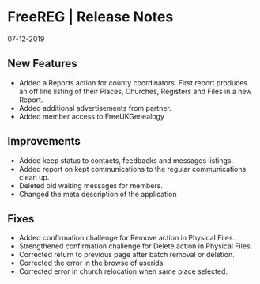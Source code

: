 __FreeREG | Release Notes__
  =======================
  07-12-2019

  __New Features__
  ----------------

  * Added a Reports action for county coordinators. First report produces an off line listing of their Places, Churches, Registers and Files in a new Report.
  * Added additional advertisements from partner.
  * Added member access to FreeUKGenealogy


  __Improvements__
  ----------------

  * Added keep status to contacts, feedbacks and messages listings.
  * Added report on kept communications to the regular communications clean up.
  * Deleted old waiting messages for members.
  * Changed the meta description of the application


  __Fixes__
  ---------

  * Added confirmation challenge for Remove action in Physical Files.
  * Strengthened confirmation challenge for Delete action in Physical Files.
  * Corrected return to previous page after batch removal or deletion.
  * Corrected the error in the browse of userids.
  * Corrected error in church relocation when same place selected.